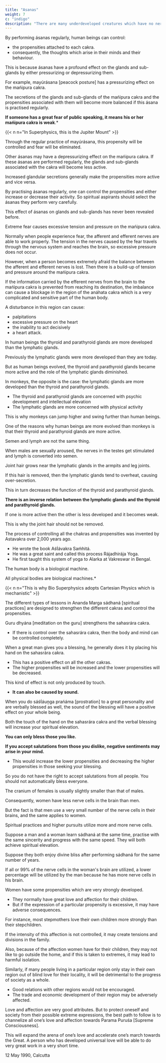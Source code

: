 ```yaml
---
title: "Asanas"
weight: 7
c: "indigo"
description: "There are many underdeveloped creatures which have no nerve cells or nerve fibres and behave according to their instincts only."
---
```



By performing ásanas regularly, human beings can control:
- the propensities attached to each cakra. 
- consequently, the thoughts which arise in their minds and their behaviour.

This is because ásanas have a profound effect on the glands and sub-glands by either pressurizing or depressurizing them.

For example, mayúrásana [peacock posture] has a pressurizing effect on the mańipura cakra. 

The secretions of the glands and sub-glands of the mańipura cakra and the propensities associated with them will become more balanced if this ásana is practised regularly.

**If someone has a great fear of public speaking, it means his or her mańipura cakra is weak**.*

{{< n n="In Superphysics, this is the Jupiter Mount" >}}


Through the regular practice of mayúrásana, this propensity will be controlled and fear will be eliminated.

Other ásanas may have a depressurizing effect on the mańipura cakra. If these ásanas are performed regularly, the glands and sub-glands associated with the cakra will become less active.

Increased glandular secretions generally make the propensities more active and vice versa.

By practising ásanas regularly, one can control the propensities and either increase or decrease their activity. So spiritual aspirants should select the ásanas they perform very carefully. 

This effect of ásanas on glands and sub-glands has never been revealed before.

Extreme fear causes excessive tension and pressure on the mańipura cakra.

Normally when people experience fear, the afferent and efferent nerves are able to work properly. The tension in the nerves caused by the fear travels through the nervous system and reaches the brain, so excessive pressure does not occur.

However, when a person becomes extremely afraid the balance between the afferent and efferent nerves is lost. Then there is a build-up of tension and pressure around the mańipura cakra.

If the information carried by the efferent nerves from the brain to the mańipura cakra is prevented from reaching its destination, the imbalance can cause a blockage in the region of the anáhata cakra which is a very complicated and sensitive part of the human body.

A disturbance in this region can cause:
- palpitations
- excessive pressure on the heart
- the inability to act decisively
- a heart attack.

In human beings the thyroid and parathyroid glands are more developed than the lymphatic glands. 

Previously the lymphatic glands were more developed than they are today.

But as human beings evolved, the thyroid and parathyroid glands became more active and the role of the lymphatic glands diminished.

In monkeys, the opposite is the case: the lymphatic glands are more developed than the thyroid and parathyroid glands.
- The thyroid and parathyroid glands are concerned with psychic development and intellectual elevation
- The lymphatic glands are more concerned with physical activity

This is why monkeys can jump higher and swing further than human beings.

One of the reasons why human beings are more evolved than monkeys is that their thyroid and parathyroid glands are more active.

Semen and lymph are not the same thing.

When males are sexually aroused, the nerves in the testes get stimulated and lymph is converted into semen.

Joint hair grows near the lymphatic glands in the armpits and leg joints.

If this hair is removed, then the lymphatic glands tend to overheat, causing over-secretion.

This in turn decreases the function of the thyroid and parathyroid glands.

**There is an inverse relation between the lymphatic glands and the thyroid and parathyroid glands.**

If one is more active then the other is less developed and it becomes weak.

This is why the joint hair should not be removed.

The process of controlling all the chakras and propensities was invented by Astavakra over 2,000 years ago.
- He wrote the book Aśt́ávakra Saḿhitá. 
- He was a great saint and called this process Rájadhirája Yoga.
- He first taught this system of yoga to Alarka at Vakreswar in Bengal.


The human body is a biological machine.

<!-- No body deviates from this rule – -->

All physical bodies are biological machines.*

{{< n n="This is why Bio Superphysics adopts Cartesian Physics which is mechanistic" >}}


The different types of lessons in Ananda Marga sádhaná [spiritual practices] are designed to strengthen the different cakras and control the propensities. 

Guru dhyána [meditation on the guru] strengthens the sahasrára cakra. 
- If there is control over the sahasrára cakra, then the body and mind can be controlled completely.

When a great man gives you a blessing, he generally does it by placing his hand on the sahasrára cakra.
- This has a positive effect on all the other cakras.
- The higher propensities will be increased and the lower propensities will be decreased. 

This kind of effect is not only produced by touch.
- **It can also be caused by sound.** 

When you do sáśt́áuṋga prańáma [prostration] to a great personality and are verbally blessed as well, the sound of the blessing will have a positive effect on your whole being.

Both the touch of the hand on the sahasrára cakra and the verbal blessing will increase your spiritual elevation.

**You can only bless those you like.** 

**If you accept salutations from those you dislike, negative sentiments may arise in your mind.**
- This would increase the lower propensities and decreasing the higher propensities in those seeking your blessing.

So you do not have the right to accept salutations from all people. You should not automatically bless everyone.

The cranium of females is usually slightly smaller than that of males. 

Consequently, women have less nerve cells in the brain than men.

But the fact is that men use a very small number of the nerve cells in their brains, and the same applies to women. 

Spiritual practices and higher pursuits utilize more and more nerve cells. 

Suppose a man and a woman learn sádhaná at the same time, practise with the same sincerity and progress with the same speed. They will both achieve spiritual elevation.

Suppose they both enjoy divine bliss after performing sádhaná for the same number of years.

If all or 99% of the nerve cells in the woman's brain are utilized, a lower percentage will be utilized by the man because he has more nerve cells in his brain.

Women have some propensities which are very strongly developed.
- They normally have great love and affection for their children. 
- But if the expression of a particular propensity is excessive, it may have adverse consequences. 

For instance, most stepmothers love their own children more strongly than their stepchildren.

If the intensity of this affection is not controlled, it may create tensions and divisions in the family. 

Also, because of the affection women have for their children, they may not like to go outside the home, and if this is taken to extremes, it may lead to harmful isolation.

Similarly, if many people living in a particular region only stay in their own region out of blind love for their locality, it will be detrimental to the progress of society as a whole. 
- Good relations with other regions would not be encouraged.
- The trade and economic development of their region may be adversely affected.

Love and affection are very good attributes. But to protect oneself and society from their possible extreme expressions, the best path to follow is to channelize all one’s love and affection towards Parama Puruśa [Supreme Consciousness].

This will expand the arena of one’s love and accelerate one’s march towards the Great. A person who has developed universal love will be able to do very great work in a very short time.

12 May 1990, Calcutta
